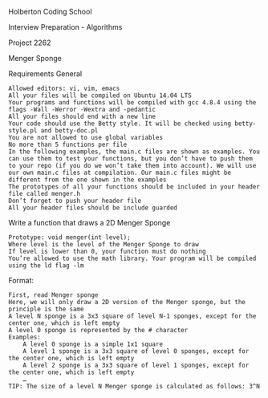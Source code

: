 Holberton Coding School

Interview Preparation - Algorithms

Project 2262

Menger Sponge

Requirements
General

    Allowed editors: vi, vim, emacs
    All your files will be compiled on Ubuntu 14.04 LTS
    Your programs and functions will be compiled with gcc 4.8.4 using the flags -Wall -Werror -Wextra and -pedantic
    All your files should end with a new line
    Your code should use the Betty style. It will be checked using betty-style.pl and betty-doc.pl
    You are not allowed to use global variables
    No more than 5 functions per file
    In the following examples, the main.c files are shown as examples. You can use them to test your functions, but you don’t have to push them to your repo (if you do we won’t take them into account). We will use our own main.c files at compilation. Our main.c files might be different from the one shown in the examples
    The prototypes of all your functions should be included in your header file called menger.h
    Don’t forget to push your header file
    All your header files should be include guarded

Write a function that draws a 2D Menger Sponge

    Prototype: void menger(int level);
    Where level is the level of the Menger Sponge to draw
    If level is lower than 0, your function must do nothing
    You’re allowed to use the math library. Your program will be compiled using the ld flag -lm

Format:

    First, read Menger sponge
    Here, we will only draw a 2D version of the Menger sponge, but the principle is the same
    A level N sponge is a 3x3 square of level N-1 sponges, except for the center one, which is left empty
    A level 0 sponge is represented by the # character
    Examples:
        A level 0 sponge is a simple 1x1 square
        A level 1 sponge is a 3x3 square of level 0 sponges, except for the center one, which is left empty
        A level 2 sponge is a 3x3 square of level 1 sponges, except for the center one, which is left empty
        …
    TIP: The size of a level N Menger sponge is calculated as follows: 3^N

